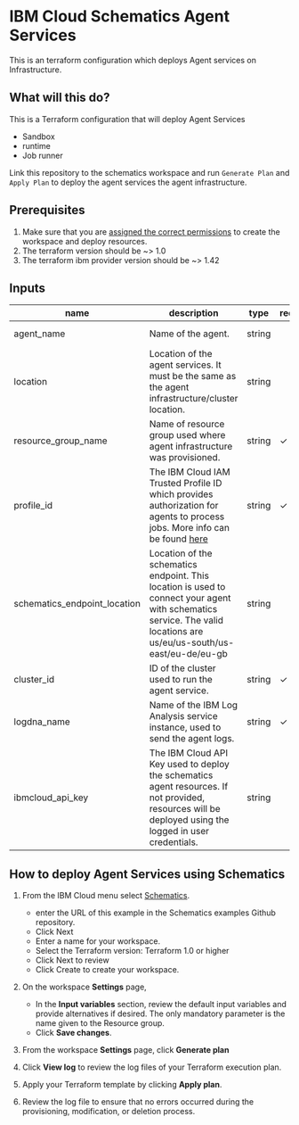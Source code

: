 # IBM Cloud Schematics Agent Services

This is an terraform configuration which deploys Agent services on Infrastructure.

## What will this do?

This is a Terraform configuration that will deploy Agent Services
- Sandbox
- runtime
- Job runner
 
Link this repository to the schematics workspace and run `Generate Plan` and `Apply Plan` to deploy the agent services the agent infrastructure.


## Prerequisites

1. Make sure that you are [assigned the correct permissions](https://cloud.ibm.com/docs/schematics?topic=schematics-access) to
    create the workspace and deploy resources.
2. The terraform version should be ~> 1.0
3. The terraform ibm provider  version should be ~> 1.42

## Inputs

| name | description | type | required | default | sensitive |
| ---------- | -------- | -------------- | ---------- | ----------- | ----------- |
| agent_name | Name of the agent. | string | | my-project | |
| location| Location of the agent services.  It must be the same as the agent infrastructure/cluster location. | string | | us-south | |
| resource_group_name | Name of resource group used where agent infrastructure was provisioned. | string | &check; | | |
| profile_id | The IBM Cloud IAM Trusted Profile ID which provides authorization for agents to process jobs. More info can be found [here](https://cloud.ibm.com/docs/account?topic=account-create-trusted-profile&interface=ui) | string | &check; | | &check; |
| schematics_endpoint_location | Location of the schematics endpoint. This location is used to connect your agent with schematics service. The valid locations are us/eu/us-south/us-east/eu-de/eu-gb | string | | us-south | |
| cluster_id | ID of the cluster used to run the agent service. | string | &check; | | |
| logdna_name | Name of the IBM Log Analysis service instance, used to send the agent logs. | string | &check; | | |
| ibmcloud_api_key | The IBM Cloud API Key used to deploy the schematics agent resources. If not provided, resources will be deployed using the logged in user credentials. | string | | | &check; |


## How to deploy Agent Services using Schematics

1.  From the IBM Cloud menu
    select [Schematics](https://cloud.ibm.com/schematics/overview).
       - enter the URL of this example in the Schematics examples Github repository.
       - Click Next
       - Enter a name for your workspace.
       - Select the Terraform version: Terraform 1.0 or higher
       - Click Next to review   
       - Click Create to create your workspace.
2.  On the workspace **Settings** page, 
     - In the **Input variables** section, review the default input
        variables and provide alternatives if desired. The only
        mandatory parameter is the name given to the Resource group.
      - Click **Save changes**.

4.  From the workspace **Settings** page, click **Generate plan** 
5.  Click **View log** to review the log files of your Terraform
    execution plan.
6.  Apply your Terraform template by clicking **Apply plan**.
7.  Review the log file to ensure that no errors occurred during the
    provisioning, modification, or deletion process.
